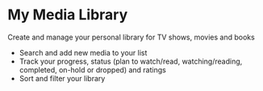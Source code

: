 # My Media Library
Create and manage your personal library for TV shows, movies and books

- Search and add new media to your list
- Track your progress, status (plan to watch/read, watching/reading, completed, on-hold or dropped) and ratings
- Sort and filter your library